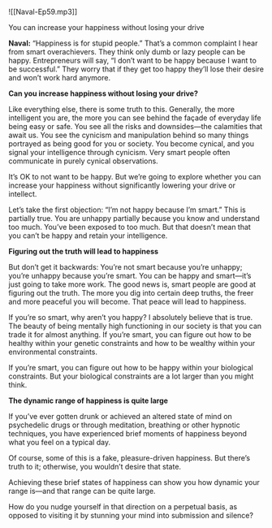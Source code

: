 
![[Naval-Ep59.mp3]]

You can increase your happiness without losing your drive

**Naval:** “Happiness is for stupid people.” That’s a common complaint I hear from smart overachievers. They think only dumb or lazy people can be happy. Entrepreneurs will say, “I don’t want to be happy because I want to be successful.” They worry that if they get too happy they’ll lose their desire and won’t work hard anymore.

**Can you increase happiness without losing your drive?**

Like everything else, there is some truth to this. Generally, the more intelligent you are, the more you can see behind the façade of everyday life being easy or safe. You see all the risks and downsides—the calamities that await us. You see the cynicism and manipulation behind so many things portrayed as being good for you or society. You become cynical, and you signal your intelligence through cynicism. Very smart people often communicate in purely cynical observations.

It’s OK to not want to be happy. But we’re going to explore whether you can increase your happiness without significantly lowering your drive or intellect.

Let’s take the first objection: “I’m not happy because I’m smart.” This is partially true. You are unhappy partially because you know and understand too much. You’ve been exposed to too much. But that doesn’t mean that you can’t be happy and retain your intelligence.

**Figuring out the truth will lead to happiness**

But don’t get it backwards: You’re not smart because you’re unhappy; you’re unhappy because you’re smart. You can be happy and smart—it’s just going to take more work. The good news is, smart people are good at figuring out the truth. The more you dig into certain deep truths, the freer and more peaceful you will become. That peace will lead to happiness.

If you’re so smart, why aren’t you happy? I absolutely believe that is true. The beauty of being mentally high functioning in our society is that you can trade it for almost anything. If you’re smart, you can figure out how to be healthy within your genetic constraints and how to be wealthy within your environmental constraints.

If you’re smart, you can figure out how to be happy within your biological constraints. But your biological constraints are a lot larger than you might think.

**The dynamic range of happiness is quite large**

If you’ve ever gotten drunk or achieved an altered state of mind on psychedelic drugs or through meditation, breathing or other hypnotic techniques, you have experienced brief moments of happiness beyond what you feel on a typical day.

Of course, some of this is a fake, pleasure-driven happiness. But there’s truth to it; otherwise, you wouldn’t desire that state.

Achieving these brief states of happiness can show you how dynamic your range is—and that range can be quite large.

How do you nudge yourself in that direction on a perpetual basis, as opposed to visiting it by stunning your mind into submission and silence?